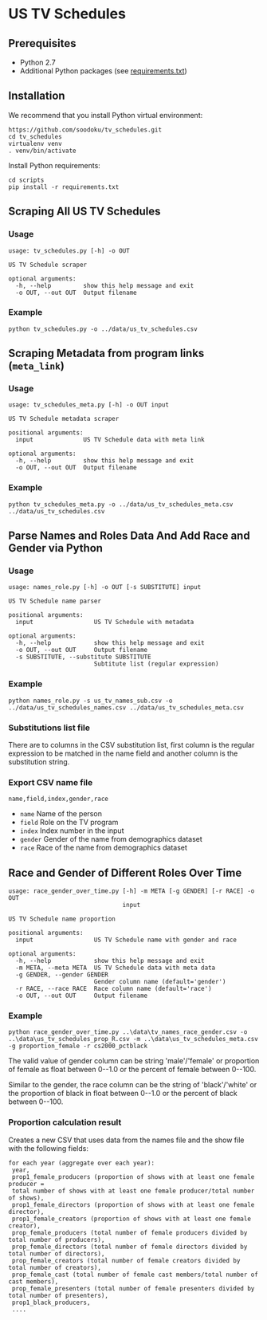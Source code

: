 # US TV Schedules

## Prerequisites

- Python 2.7
- Additional Python packages (see [requirements.txt](requirements.txt))

## Installation

We recommend that you install Python virtual environment:

```
https://github.com/soodoku/tv_schedules.git
cd tv_schedules
virtualenv venv
. venv/bin/activate
```

Install Python requirements:

```
cd scripts
pip install -r requirements.txt
```

## Scraping All US TV Schedules

### Usage

```
usage: tv_schedules.py [-h] -o OUT

US TV Schedule scraper

optional arguments:
  -h, --help         show this help message and exit
  -o OUT, --out OUT  Output filename
```

### Example

```
python tv_schedules.py -o ../data/us_tv_schedules.csv
```

## Scraping Metadata from program links (`meta_link`)

### Usage

```
usage: tv_schedules_meta.py [-h] -o OUT input

US TV Schedule metadata scraper

positional arguments:
  input              US TV Schedule data with meta link

optional arguments:
  -h, --help         show this help message and exit
  -o OUT, --out OUT  Output filename
```

### Example

```
python tv_schedules_meta.py -o ../data/us_tv_schedules_meta.csv ../data/us_tv_schedules.csv
```

## Parse Names and Roles Data And Add Race and Gender via Python

### Usage

```
usage: names_role.py [-h] -o OUT [-s SUBSTITUTE] input

US TV Schedule name parser

positional arguments:
  input                 US TV Schedule with metadata

optional arguments:
  -h, --help            show this help message and exit
  -o OUT, --out OUT     Output filename
  -s SUBSTITUTE, --substitute SUBSTITUTE
                        Subtitute list (regular expression)
```

### Example

```
python names_role.py -s us_tv_names_sub.csv -o ../data/us_tv_schedules_names.csv ../data/us_tv_schedules_meta.csv
```

### Substitutions list file

There are to columns in the CSV substitution list, first column is the regular expression to be matched in the name field and another column is the substitution string.

### Export CSV name file

```
name,field,index,gender,race
```

- ``name``      Name of the person
- ``field``     Role on the TV program
- ``index``		Index number in the input
- ``gender``    Gender of the name from demographics dataset
- ``race``      Race of the name from demographics dataset

## Race and Gender of Different Roles Over Time

```
usage: race_gender_over_time.py [-h] -m META [-g GENDER] [-r RACE] -o OUT
                                input

US TV Schedule name proportion

positional arguments:
  input                 US TV Schedule name with gender and race

optional arguments:
  -h, --help            show this help message and exit
  -m META, --meta META  US TV Schedule data with meta data
  -g GENDER, --gender GENDER
                        Gender column name (default='gender')
  -r RACE, --race RACE  Race column name (default='race')
  -o OUT, --out OUT     Output filename
```

### Example

```
python race_gender_over_time.py ..\data\tv_names_race_gender.csv -o ..\data\us_tv_schedules_prop_R.csv -m ..\data\us_tv_schedules_meta.csv -g proportion_female -r cs2000_pctblack
```

The valid value of gender column can be string 'male'/'female' or proportion of female as float between 0--1.0 or the percent of female between 0--100.

Similar to the gender, the race column can be the string of 'black'/'white' or the proportion of black in float between 0--1.0 or the percent of black between 0--100.

### Proportion calculation result

Creates a new CSV that uses data from the names file and the show file with the
following fields:
```
for each year (aggregate over each year):
 year, 
 prop1_female_producers (proportion of shows with at least one female producer = 
 total number of shows with at least one female producer/total number of shows), 
 prop1_female_directors (proportion of shows with at least one female director), 
 prop1_female_creators (proportion of shows with at least one female creator), 
 prop_female_producers (total number of female producers divided by total number of producers), 
 prop_female_directors (total number of female directors divided by total number of directors), 
 prop_female_creators (total number of female creators divided by total number of creators), 
 prop_female_cast (total number of female cast members/total number of cast members),
 prop_female_presenters (total number of female presenters divided by total number of presenters), 
 prop1_black_producers,
 ....
```

